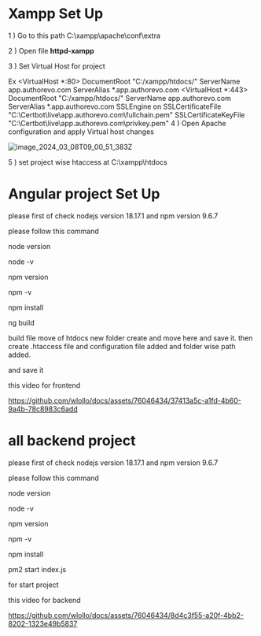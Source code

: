 **Xampp Set Up**
====================
1 ) Go to this path C:\xampp\apache\conf\extra

2 ) Open file **httpd-xampp**

3 ) Set Virtual Host for project 

Ex  <VirtualHost *:80>
     DocumentRoot "C:/xampp/htdocs/"
     ServerName app.authorevo.com
     ServerAlias *.app.authorevo.com
 </VirtualHost>
 <VirtualHost *:443>
     DocumentRoot "C:/xampp/htdocs/"
     ServerName app.authorevo.com
     ServerAlias *.app.authorevo.com
     SSLEngine on
     SSLCertificateFile "C:\Certbot\live\app.authorevo.com\fullchain.pem"
     SSLCertificateKeyFile "C:\Certbot\live\app.authorevo.com\privkey.pem"
 </VirtualHost>
4 ) Open Apache configuration and apply Virtual host changes 

![image_2024_03_08T09_00_51_383Z](https://github.com/wlollo/docs/assets/76046434/2eefd11a-8529-438a-96b6-1288dcdf0143)

5 ) set project wise htaccess at C:\xampp\htdocs 


Angular project Set Up
=============================
please first of check nodejs version  18.17.1  and npm  version  9.6.7  

please follow this command


node version

node -v


npm version 

npm  -v 

npm install

ng build 

build file move of htdocs new folder create and move here and save it.
then create .htaccess file and configuration file added and folder wise path added.

and save it

this video for frontend 

https://github.com/wlollo/docs/assets/76046434/37413a5c-a1fd-4b60-9a4b-78c8983c6add



all backend project 
============================
please first of check nodejs version  18.17.1  and npm  version  9.6.7  

please follow this command

node version

node -v

npm version 

npm  -v 

npm install

pm2 start index.js

for start project


this video for backend 

https://github.com/wlollo/docs/assets/76046434/8d4c3f55-a20f-4bb2-8202-1323e49b5837
